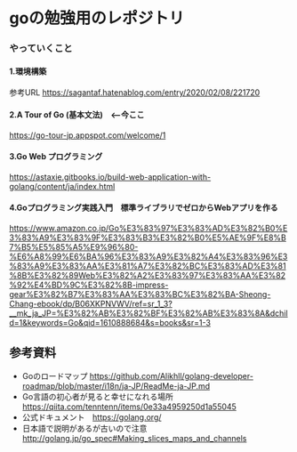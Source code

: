 # goの勉強用のレポジトリ

### やっていくこと


#### 1.環境構築
参考URL
https://sagantaf.hatenablog.com/entry/2020/02/08/221720



#### 2.A Tour of Go (基本文法)　<--今ここ
https://go-tour-jp.appspot.com/welcome/1

#### 3.Go Web プログラミング
https://astaxie.gitbooks.io/build-web-application-with-golang/content/ja/index.html

#### 4.Goプログラミング実践入門　標準ライブラリでゼロからWebアプリを作る
https://www.amazon.co.jp/Go%E3%83%97%E3%83%AD%E3%82%B0%E3%83%A9%E3%83%9F%E3%83%B3%E3%82%B0%E5%AE%9F%E8%B7%B5%E5%85%A5%E9%96%80-%E6%A8%99%E6%BA%96%E3%83%A9%E3%82%A4%E3%83%96%E3%83%A9%E3%83%AA%E3%81%A7%E3%82%BC%E3%83%AD%E3%81%8B%E3%82%89Web%E3%82%A2%E3%83%97%E3%83%AA%E3%82%92%E4%BD%9C%E3%82%8B-impress-gear%E3%82%B7%E3%83%AA%E3%83%BC%E3%82%BA-Sheong-Chang-ebook/dp/B06XKPNVWV/ref=sr_1_3?__mk_ja_JP=%E3%82%AB%E3%82%BF%E3%82%AB%E3%83%8A&dchild=1&keywords=Go&qid=1610888684&s=books&sr=1-3



## 参考資料
* Goのロードマップ https://github.com/Alikhll/golang-developer-roadmap/blob/master/i18n/ja-JP/ReadMe-ja-JP.md
* Go言語の初心者が見ると幸せになれる場所  https://qiita.com/tenntenn/items/0e33a4959250d1a55045
* 公式ドキュメント　https://golang.org/
* 日本語で説明があるが古いので注意<br>http://golang.jp/go_spec#Making_slices_maps_and_channels
